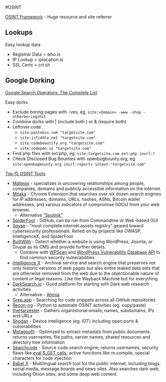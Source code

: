 #OSINT

[OSINT Framework](https://osintframework.com/) - Huge resource and site referrer

## Lookups
Easy lookup data
* Registrar Data = who.is
* IP Lookup = iplocation.io
* SSL Certs = crt.sh

## Google Dorking
[Google Search Operators: The Complete List](https://ahrefs.com/blog/google-advanced-search-operators/)

Easy dorks
* Exclude boring pages with -ves, eg. `site:<domain> -www -shop -otherboringshit`
* Combine dorks with | (include both ) or & (require both)
* Leftover code
   * `site:pastebin.com "targetsite.com"`
   * `site:jsfiddle.net "targetsite.com"`
   * `site:codebeautify.org "targetsite.com"`
   * `site:codepen.io "targetsite.com"`
* Find php files with ext:php, eg. `site:targetsite.com ext:php inurl:?`
* Check Disclosed Bug Bounties with openbugbounty.org, eg. `site:openbugbounty.org inurl:reports intext:"targetsite.com"`



[Top 15 OSINT Tools](https://www.csoonline.com/article/3445357/what-is-osint-top-open-source-intelligence-tools.amp.html)

* [Maltego](https://www.maltego.com/) - specializes in uncovering relationships among people, companies, domains and publicly accessible information on the internet.
* [Mitaka](https://chrome.google.com/webstore/detail/mitaka/bfjbejmeoibbdpfdbmbacmefcbannnbg) - Chrome Extension that searches over six dozen search engines for IP addresses, domains, URLs, hashes, ASNs, Bitcoin wallet addresses, and various indicators of compromise (IOCs) from your web browser.
    * Alternative [“Sputnik”](https://github.com/mitchmoser/sputnik)
* [SpiderFoot](https://github.com/smicallef/spiderfoot) - GitHub, can be run from Commandline or Web-based GUI
* [Spyse](https://spyse.com/) - “most complete internet assets registry” geared toward cybersecurity professionals. Relied on by projects like OWASP, IntelligenceX, and SpiderFoot
* [BuiltWith](https://builtwith.com/) - Detect whether a website is using WordPress, Joomla, or Drupal as its CMS and provide further details.
    * Combine with [WPScan](https://github.com/wpscanteam/wpscan) and [WordPress Vulnerability Database API](https://wpscan.com/api) to find common security vulnerabilities
* [Intelligence X](https://intelx.io/) - Archival service and search engine that preserves not only historic versions of web pages but also entire leaked data sets that are otherwise removed from the web due to the objectionable nature of content or legal reasons. Like the Wayback Machine but for everything 
* [DarkSearch.io](https://darksearch.io/) - Good platform for starting with Dark web research activities
    * Alternative - [Ahmia](https://ahmia.fi/)
* [Grep.app](https://grep.app/) - Searching for code snippets across all GitHub repositories
* [Recon-ng](https://github.com/lanmaster53/recon-ng) - Python to automate OSINT activities (eg. copy/paste)
* [theHarvester](https://github.com/laramies/theHarvester) - Gathers organistional emails, names, subdomains, IPs and URLs
* [Shodan](https://www.shodan.io/) - Device intelligence (eg. IOT) including open ports & vulnerabilities
* [Metagoofil](https://github.com/laramies/metagoofil) - Optimized to extract metadata from public documents, returns usernames, file paths, server names, shared resources and directory tree information
* [Searchcode](https://searchcode.com/) - Source code search engine; returns usernames, security flaws like [eval $_GET calls](https://owasp.org/www-community/attacks/Direct_Dynamic_Code_Evaluation_Eval%20Injection), active functions like re.compile, special characters for code injection
* [Babel X](https://babelstreet.com/) - Multilingual search tool for the public internet, including blogs, social media, message boards and news sites. Also searches dark web, including Onion sites, and some deep web content.
